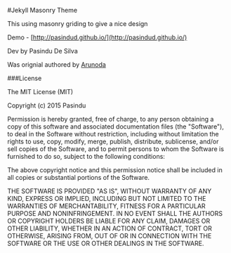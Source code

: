 #Jekyll Masonry Theme

This using masonry griding to give a nice design

Demo - [http://pasindud.github.io/](http://pasindud.github.io/)

Dev by Pasindu De Silva

Was orignial authored by [Arunoda](https://github.com/arunoda)

###License

The MIT License (MIT)

Copyright (c) 2015 Pasindu

Permission is hereby granted, free of charge, to any person obtaining a copy of this software and associated documentation files (the "Software"), to deal in the Software without restriction, including without limitation the rights to use, copy, modify, merge, publish, distribute, sublicense, and/or sell copies of the Software, and to permit persons to whom the Software is furnished to do so, subject to the following conditions:

The above copyright notice and this permission notice shall be included in all copies or substantial portions of the Software.

THE SOFTWARE IS PROVIDED "AS IS", WITHOUT WARRANTY OF ANY KIND, EXPRESS OR IMPLIED, INCLUDING BUT NOT LIMITED TO THE WARRANTIES OF MERCHANTABILITY, FITNESS FOR A PARTICULAR PURPOSE AND NONINFRINGEMENT. IN NO EVENT SHALL THE AUTHORS OR COPYRIGHT HOLDERS BE LIABLE FOR ANY CLAIM, DAMAGES OR OTHER LIABILITY, WHETHER IN AN ACTION OF CONTRACT, TORT OR OTHERWISE, ARISING FROM, OUT OF OR IN CONNECTION WITH THE SOFTWARE OR THE USE OR OTHER DEALINGS IN THE SOFTWARE.
